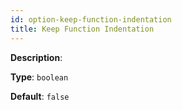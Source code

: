 ```yaml
---
id: option-keep-function-indentation
title: Keep Function Indentation
---
```

**Description**: 

**Type**: `boolean`

**Default**: `false`
